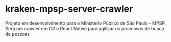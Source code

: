 # kraken-mpsp-server-crawler
Projeto em desenvolvimento para o Ministerio Público de São Paulo - MPSP. Será um crawler em C# e React Native para agilizar os processos de busca de pessoas

